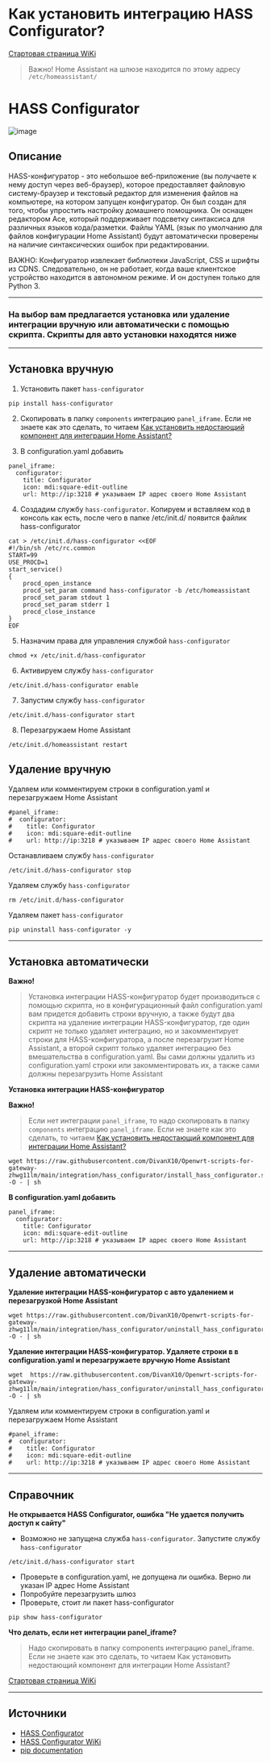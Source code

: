 # Как установить интеграцию HASS Configurator?

[Стартовая страница WiKi](https://github.com/DivanX10/wiki#readme)


> Важно! Home Assistant на шлюзе находится по этому адресу `/etc/homeassistant/`

# HASS Configurator
![image](https://user-images.githubusercontent.com/64090632/143304702-066fde6b-a82c-4d29-b10c-f4ae28feeb06.png)


## Описание
HASS-конфигуратор - это небольшое веб-приложение (вы получаете к нему доступ через веб-браузер), которое предоставляет файловую систему-браузер и текстовый редактор для изменения файлов на компьютере, на котором запущен конфигуратор. Он был создан для того, чтобы упростить настройку домашнего помощника. Он оснащен редактором Ace, который поддерживает подсветку синтаксиса для различных языков кода/разметки. Файлы YAML (язык по умолчанию для файлов конфигурации Home Assistant) будут автоматически проверены на наличие синтаксических ошибок при редактировании.

ВАЖНО: Конфигуратор извлекает библиотеки JavaScript, CSS и шрифты из CDNS. Следовательно, он не работает, когда ваше клиентское устройство находится в автономном режиме. И он доступен только для Python 3.


***
### На выбор вам предлагается установка или удаление интеграции вручную или автоматически с помощью скрипта. Скрипты для авто установки находятся ниже

***


## Установка вручную

1) Установить пакет `hass-configurator`
```
pip install hass-configurator
```

2) Скопировать в папку `components` интеграцию `panel_iframe`. Если не знаете как это сделать, то читаем [Как установить недостающий компонент для интеграции Home Assistant?](https://github.com/DivanX10/Openwrt-scripts-for-gateway-zhwg11lm/wiki/Как-установить-недостающий-компонент-для-интеграции-Home-Assistant%3F)

3) В configuration.yaml добавить

```
panel_iframe:
  configurator:
    title: Configurator
    icon: mdi:square-edit-outline
    url: http://ip:3218 # указываем IP адрес своего Home Assistant
```

4) Создадим службу `hass-configurator`. Копируем и вставляем код в консоль как есть, после чего в папке /etc/init.d/ появится файлик hass-configurator
```
cat > /etc/init.d/hass-configurator <<EOF
#!/bin/sh /etc/rc.common
START=99
USE_PROCD=1
start_service()
{
    procd_open_instance
    procd_set_param command hass-configurator -b /etc/homeassistant
    procd_set_param stdout 1
    procd_set_param stderr 1
    procd_close_instance
}
EOF
```  

5) Назначим права для управления службой `hass-configurator`
```
chmod +x /etc/init.d/hass-configurator
```
6) Активируем службу `hass-configurator`
```
/etc/init.d/hass-configurator enable
```

7) Запустим службу `hass-configurator`
```
/etc/init.d/hass-configurator start
```

8) Перезагружаем Home Assistant
```
/etc/init.d/homeassistant restart
```


## Удаление вручную

Удаляем или комментируем строки в configuration.yaml и перезагружаем Home Assistant
```
#panel_iframe:
#  configurator:
#    title: Configurator
#    icon: mdi:square-edit-outline
#    url: http://ip:3218 # указываем IP адрес своего Home Assistant
```


Останавливаем службу `hass-configurator`
```
/etc/init.d/hass-configurator stop
```

Удаляем службу `hass-configurator`
```
rm /etc/init.d/hass-configurator
```

Удаляем пакет `hass-configurator`
```
pip uninstall hass-configurator -y
```

***

## Установка автоматически

**Важно!**
> Установка интеграции HASS-конфигуратор будет производиться с помощью скрипта, но в конфигурационный файл configuration.yaml вам придется добавить строки вручную, а также будут два скрипта на удаление интеграции HASS-конфигуратор, где один скрипт не только удаляет интеграцию, но и закомментирует строки для HASS-конфигуратора, а после перезагрузит Home Assistant, а второй скрипт только удаляет интеграцию без вмешательства в configuration.yaml. Вы сами должны удалить из configuration.yaml строки или закомментировать их, а также сами должны перезагрузить Home Assistant

**Установка интеграции HASS-конфигуратор**

**Важно!**
> Если нет интеграции `panel_iframe`, то надо скопировать в папку `components` интеграцию `panel_iframe`. Если не знаете как это сделать, то читаем [Как установить недостающий компонент для интеграции Home Assistant?](https://github.com/DivanX10/Openwrt-scripts-for-gateway-zhwg11lm/wiki/Как-установить-недостающий-компонент-для-интеграции-Home-Assistant%3F)

```
wget https://raw.githubusercontent.com/DivanX10/Openwrt-scripts-for-gateway-zhwg11lm/main/integration/hass_configurator/install_hass_configurator.sh -O - | sh
```

**В configuration.yaml добавить**
```
panel_iframe:
  configurator:
    title: Configurator
    icon: mdi:square-edit-outline
    url: http://ip:3218 # указываем IP адрес своего Home Assistant

```

***

## Удаление автоматически

**Удаление интеграции HASS-конфигуратор с авто удалением и перезагрузкой Home Assistant**
```
wget https://raw.githubusercontent.com/DivanX10/Openwrt-scripts-for-gateway-zhwg11lm/main/integration/hass_configurator/uninstall_hass_configurator_del_conf_auto.sh -O - | sh
```

**Удаление интеграции HASS-конфигуратор. Удаляете строки в в configuration.yaml и перезагружаете вручную Home Assistant**
```
wget  https://raw.githubusercontent.com/DivanX10/Openwrt-scripts-for-gateway-zhwg11lm/main/integration/hass_configurator/uninstall_hass_configurator_del_conf_manual.sh -O - | sh
```
Удаляем или комментируем строки в configuration.yaml и перезагружаем Home Assistant
```
#panel_iframe:
#  configurator:
#    title: Configurator
#    icon: mdi:square-edit-outline
#    url: http://ip:3218 # указываем IP адрес своего Home Assistant
```


***


## Справочник
**Не открывается HASS Configurator, ошибка "Не удается получить доступ к сайту"**

* Возможно не запущена служба `hass-configurator`. Запустите службу `hass-configurator`
```
/etc/init.d/hass-configurator start
```
* Проверьте в configuration.yaml, не допущена ли ошибка. Верно ли указан IP адрес Home Assistant
* Попробуйте перезагрузить шлюз
* Проверьте, стоит ли пакет hass-configurator
```
pip show hass-configurator
```

**Что делать, если нет интеграции panel_iframe?**

> Надо скопировать в папку components интеграцию panel_iframe. Если не знаете как это сделать, то читаем Как установить недостающий компонент для интеграции Home Assistant?


[Стартовая страница WiKi](https://github.com/DivanX10/wiki#readme)

***

## Источники
* [HASS Configurator](https://github.com/danielperna84/hass-configurator)
* [HASS Configurator WiKi](https://github.com/danielperna84/hass-configurator/wiki/Installation)
* [pip documentation](https://pip.pypa.io/en/stable/user_guide/)
